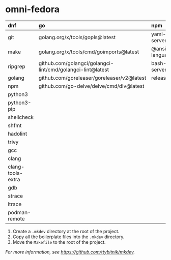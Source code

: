 # omni-fedora

| dnf               | go                                                         | npm                              | pip          |
|:------------------|:-----------------------------------------------------------|:---------------------------------|:-------------|
| git               | golang.org/x/tools/gopls@latest                            | yaml-language-server             | ansible      |
| make              | golang.org/x/tools/cmd/goimports@latest                    | @ansible/ansible-language-server | ansible-lint |
| ripgrep           | github.com/golangci/golangci-lint/cmd/golangci-lint@latest | bash-language-server             | yamllint     |
| golang            | github.com/goreleaser/goreleaser/v2@latest                 | release-please                   | molecule     |
| npm               | github.com/go-delve/delve/cmd/dlv@latest                   |                                  |              |
| python3           |                                                            |                                  |              |
| python3-pip       |                                                            |                                  |              |
| shellcheck        |                                                            |                                  |              |
| shfmt             |                                                            |                                  |              |
| hadolint          |                                                            |                                  |              |
| trivy             |                                                            |                                  |              |
| gcc               |                                                            |                                  |              |
| clang             |                                                            |                                  |              |
| clang-tools-extra |                                                            |                                  |              |
| gdb               |                                                            |                                  |              |
| strace            |                                                            |                                  |              |
| ltrace            |                                                            |                                  |              |
| podman-remote     |                                                            |                                  |              |

1. Create a `.mkdev` directory at the root of the project.
2. Copy all the boilerplate files into the `.mkdev` directory.
3. Move the `Makefile` to the root of the project.

*For more information, see <https://github.com/ttybitnik/mkdev>.*
